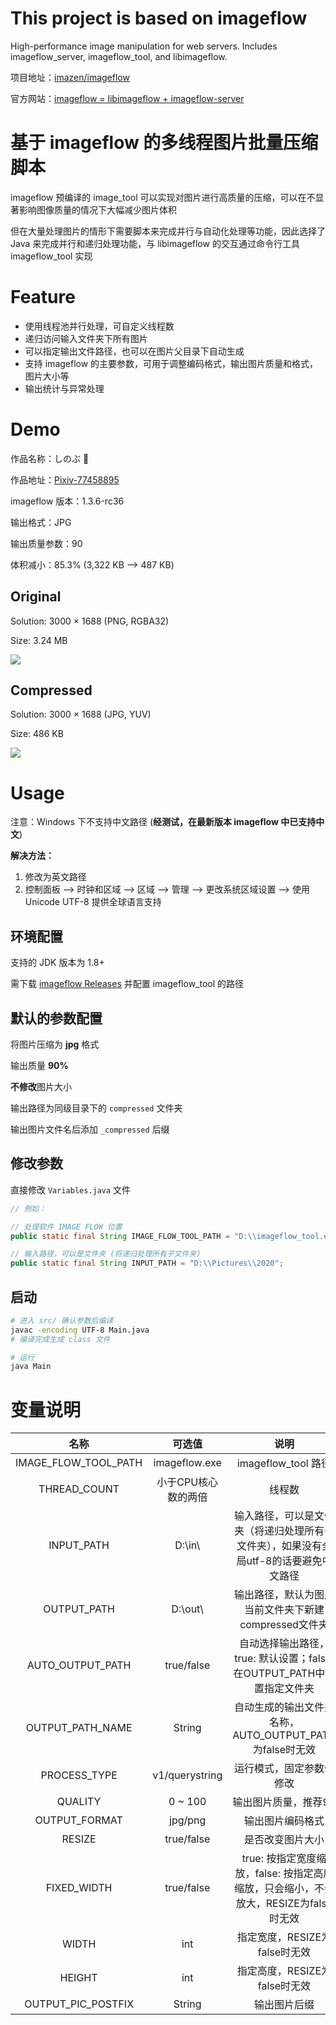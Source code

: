 # This project is based on imageflow

High-performance image manipulation for web servers. Includes imageflow_server, imageflow_tool, and libimageflow.

项目地址：[imazen/imageflow](https://github.com/imazen/imageflow)

官方网站：[imageflow = libimageflow + imageflow-server](https://www.imageflow.io/)



# 基于 imageflow 的多线程图片批量压缩脚本

imageflow 预编译的 image_tool 可以实现对图片进行高质量的压缩，可以在不显著影响图像质量的情况下大幅减少图片体积

但在大量处理图片的情形下需要脚本来完成并行与自动化处理等功能，因此选择了 Java 来完成并行和递归处理功能，与 libimageflow 的交互通过命令行工具 imageflow_tool 实现



# Feature

- 使用线程池并行处理，可自定义线程数
- 递归访问输入文件夹下所有图片
- 可以指定输出文件路径，也可以在图片父目录下自动生成
- 支持 imageflow 的主要参数，可用于调整编码格式，输出图片质量和格式，图片大小等
- 输出统计与异常处理



# Demo

作品名称：しのぶ 🦋

作品地址：[Pixiv-77458895](https://www.pixiv.net/artworks/77458895)

imageflow 版本：1.3.6-rc36

输出格式：JPG

输出质量参数：90

体积减小：85.3% (3,322 KB --> 487 KB)



## Original

Solution: 3000 × 1688 (PNG, RGBA32)

Size: 3.24 MB

![](https://cdn.jsdelivr.net/gh/bipy/CDN@master/repo/Image-Compressor/pid-77458895.png)



## Compressed

Solution: 3000 × 1688 (JPG, YUV)

Size: 486 KB

![](https://cdn.jsdelivr.net/gh/bipy/CDN@master/repo/Image-Compressor/pid-77458895_compressed.jpg)



# Usage

注意：Windows 下不支持中文路径 (**经测试，在最新版本 imageflow 中已支持中文**)

**解决方法：**

1. 修改为英文路径
2. 控制面板 --> 时钟和区域 --> 区域 --> 管理 --> 更改系统区域设置 --> 使用 Unicode UTF-8 提供全球语言支持



## 环境配置

支持的 JDK 版本为 1.8+

需下载 [imageflow Releases](https://github.com/imazen/imageflow/releases) 并配置 imageflow_tool 的路径



## 默认的参数配置

将图片压缩为 **jpg** 格式

输出质量 **90%**

**不修改**图片大小

输出路径为同级目录下的 `compressed` 文件夹

输出图片文件名后添加 `_compressed` 后缀



## 修改参数

直接修改 `Variables.java` 文件

```java
// 例如：

// 处理软件 IMAGE FLOW 位置
public static final String IMAGE_FLOW_TOOL_PATH = "D:\\imageflow_tool.exe";

// 输入路径，可以是文件夹 (将递归处理所有子文件夹)
public static final String INPUT_PATH = "D:\\Pictures\\2020";

```



## 启动

```bash
# 进入 src/ 确认参数后编译
javac -encoding UTF-8 Main.java
# 编译完成生成 class 文件

# 运行
java Main
```



# 变量说明

|         名称         |       可选值        |                             说明                             |
| :------------------: | :-----------------: | :----------------------------------------------------------: |
| IMAGE_FLOW_TOOL_PATH |    imageflow.exe    |                     imageflow_tool 路径                      |
|     THREAD_COUNT     | 小于CPU核心数的两倍 |                            线程数                            |
|      INPUT_PATH      |      D:\\in\\       | 输入路径，可以是文件夹（将递归处理所有子文件夹），如果没有全局utf-8的话要避免中文路径 |
|     OUTPUT_PATH      |      D:\\out\\      |     输出路径，默认为图片当前文件夹下新建compressed文件夹     |
|   AUTO_OUTPUT_PATH   |     true/false      | 自动选择输出路径，true: 默认设置；false: 在OUTPUT_PATH中设置指定文件夹 |
|   OUTPUT_PATH_NAME   |       String        |   自动生成的输出文件夹名称，AUTO_OUTPUT_PATH为false时无效    |
|     PROCESS_TYPE     |   v1/querystring    |                   运行模式，固定参数勿修改                   |
|       QUALITY        |       0 ~ 100       |                     输出图片质量，推荐90                     |
|    OUTPUT_FORMAT     |       jpg/png       |                       输出图片编码格式                       |
|        RESIZE        |     true/false      |                       是否改变图片大小                       |
|     FIXED_WIDTH      |     true/false      | true: 按指定宽度缩放，false: 按指定高度缩放，只会缩小，不会放大，RESIZE为false时无效 |
|        WIDTH         |         int         |                指定宽度，RESIZE为false时无效                 |
|        HEIGHT        |         int         |                指定高度，RESIZE为false时无效                 |
|  OUTPUT_PIC_POSTFIX  |       String        |                         输出图片后缀                         |



